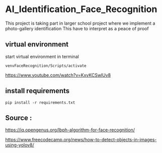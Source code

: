 # AI_Identification_Face_Recognition
 This project is taking part in larger school project where we implement a photo-gallery identification
 This have to interpret as a peace of proof 

## virtual environment
start virtual environment in terminal

```
venvFaceRecognition/Scripts/activate
```
https://www.youtube.com/watch?v=KxvKCSwlUv8 

## install requirements
```
pip install -r requirements.txt
```


## Source :
https://iq.opengenus.org/lbph-algorithm-for-face-recognition/

https://www.freecodecamp.org/news/how-to-detect-objects-in-images-using-yolov8/




